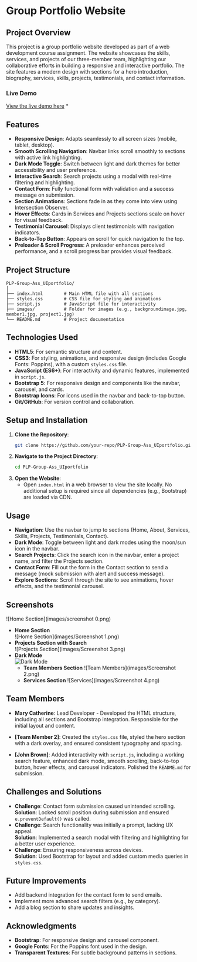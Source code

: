 # Group Portfolio Website

## Project Overview
This project is a group portfolio website developed as part of a web development course assignment. The website showcases the skills, services, and projects of our three-member team, highlighting our collaborative efforts in building a responsive and interactive portfolio. The site features a modern design with sections for a hero introduction, biography, services, skills, projects, testimonials, and contact information.

### Live Demo
[View the live demo here](https://your-live-demo-url.com) *

## Features
- **Responsive Design**: Adapts seamlessly to all screen sizes (mobile, tablet, desktop).
- **Smooth Scrolling Navigation**: Navbar links scroll smoothly to sections with active link highlighting.
- **Dark Mode Toggle**: Switch between light and dark themes for better accessibility and user preference.
- **Interactive Search**: Search projects using a modal with real-time filtering and highlighting.
- **Contact Form**: Fully functional form with validation and a success message on submission.
- **Section Animations**: Sections fade in as they come into view using Intersection Observer.
- **Hover Effects**: Cards in Services and Projects sections scale on hover for visual feedback.
- **Testimonial Carousel**: Displays client testimonials with navigation indicators.
- **Back-to-Top Button**: Appears on scroll for quick navigation to the top.
- **Preloader & Scroll Progress**: A preloader enhances perceived performance, and a scroll progress bar provides visual feedback.

## Project Structure
```
PLP-Group-Ass_UIportfolio/
│
├── index.html        # Main HTML file with all sections
├── styles.css        # CSS file for styling and animations
├── script.js         # JavaScript file for interactivity
├── images/           # Folder for images (e.g., backgroundimage.jpg, member1.jpg, project1.jpg)
└── README.md         # Project documentation
```

## Technologies Used
- **HTML5**: For semantic structure and content.
- **CSS3**: For styling, animations, and responsive design (includes Google Fonts: Poppins),  with a custom `styles.css` file.
- **JavaScript (ES6+)**: For interactivity and dynamic features, implemented in `script.js`.
- **Bootstrap 5**:  For responsive design and components like the navbar, carousel, and cards.
- **Bootstrap Icons**: For icons used in the navbar and back-to-top button.
- **Git/GitHub**: For version control and collaboration.
  
## Setup and Installation
1. **Clone the Repository**:
   ```bash
   git clone https://github.com/your-repo/PLP-Group-Ass_UIportfolio.git
   ```
2. **Navigate to the Project Directory**:
   ```bash
   cd PLP-Group-Ass_UIportfolio
   ```
3. **Open the Website**:
   - Open `index.html` in a web browser to view the site locally. No additional setup is required since all dependencies (e.g., Bootstrap) are loaded via CDN.
   
## Usage
- **Navigation**: Use the navbar to jump to sections (Home, About, Services, Skills, Projects, Testimonials, Contact).
- **Dark Mode**: Toggle between light and dark modes using the moon/sun icon in the navbar.
- **Search Projects**: Click the search icon in the navbar, enter a project name, and filter the Projects section.
- **Contact Form**: Fill out the form in the Contact section to send a message (mock submission with alert and success message).
- **Explore Sections**: Scroll through the site to see animations, hover effects, and the testimonial carousel.

## Screenshots
![Home Section](images/screenshot 0.png)

- **Home Section**  
  ![Home Section](images/Screenshot 1.png)
- **Projects Section with Search**  
  ![Projects Section](images/Screenshot 3.png)
- **Dark Mode**  
  ![Dark Mode](images/screenshot-dark-mode.png)
  - **Team Members Section**
  ![Team Members](images/Screenshot 2.png)
  - **Services Section**
  ![Services](images/Screenshot 4.png)



## Team Members
- **Mary Catherine**: Lead Developer - Developed the HTML structure, including all sections and Bootstrap integration. Responsible for the initial layout and content.

- **[Team Member 2]**: Created the `styles.css` file, styled the hero section with a dark overlay, and ensured consistent typography and spacing.
- **[John Brown]**: Added interactivity with `script.js`, including a working search feature, enhanced dark mode, smooth scrolling, back-to-top button, hover effects, and carousel indicators. Polished the `README.md` for submission.


## Challenges and Solutions
- **Challenge**: Contact form submission caused unintended scrolling.  
  **Solution**: Locked scroll position during submission and ensured `e.preventDefault()` was called.
- **Challenge**: Search functionality was initially a prompt, lacking UX appeal.  
  **Solution**: Implemented a search modal with filtering and highlighting for a better user experience.
- **Challenge**: Ensuring responsiveness across devices.  
  **Solution**: Used Bootstrap for layout and added custom media queries in `styles.css`.

## Future Improvements
- Add backend integration for the contact form to send emails.
- Implement more advanced search filters (e.g., by category).
- Add a blog section to share updates and insights.
  

## Acknowledgments
- **Bootstrap**: For responsive design and carousel component.
- **Google Fonts**: For the Poppins font used in the design.
- **Transparent Textures**: For subtle background patterns in sections.


